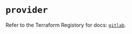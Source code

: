 # `provider`

Refer to the Terraform Registory for docs: [`gitlab`](https://registry.terraform.io/providers/gitlabhq/gitlab/16.3.0/docs).
